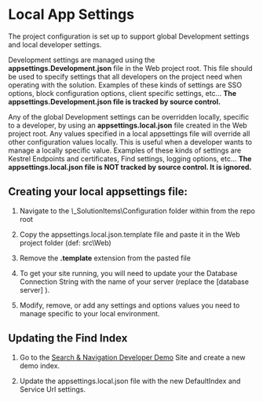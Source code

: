 # Local App Settings

The project configuration is set up to support global Development settings and local developer settings.

Development settings are managed using the **appsettings.Development.json** file in the Web project root. This file should be used to specify settings that all developers on the project need when operating with the solution. Examples of these kinds of settings are SSO options, block configuration options, client specific settings, etc... **The appsettings.Development.json file is tracked by source control.**

Any of the global Development settings can be overridden locally, specific to a developer, by using an **appsettings.local.json** file created in the Web project root. Any values specified in a local appsettings file will override all other configuration values locally. This is useful when a developer wants to manage a locally specific value. Examples of these kinds of settings are Kestrel Endpoints and certificates, Find settings, logging options, etc... **The appsettings.local.json file is NOT tracked by source control. It is ignored.**

## Creating your local appsettings file:

1. Navigate to the *\\*_SolutionItems\Configuration folder within from the repo root

2. Copy the appsettings.local.json.template file and paste it in the Web project folder (def: src\Web)

3. Remove the **.template** extension from the pasted file

4. To get your site running, you will need to update your the Database Connection String with the name of your server (replace the [database server] ).

5. Modify, remove, or add any settings and options values you need to manage specific to your local environment.

## Updating the Find Index

1. Go to the [Search & Navigation Developer Demo](https://find.episerver.com/) Site and create a new demo index.

2. Update the appsettings.local.json file with the new DefaultIndex and Service Url settings.
